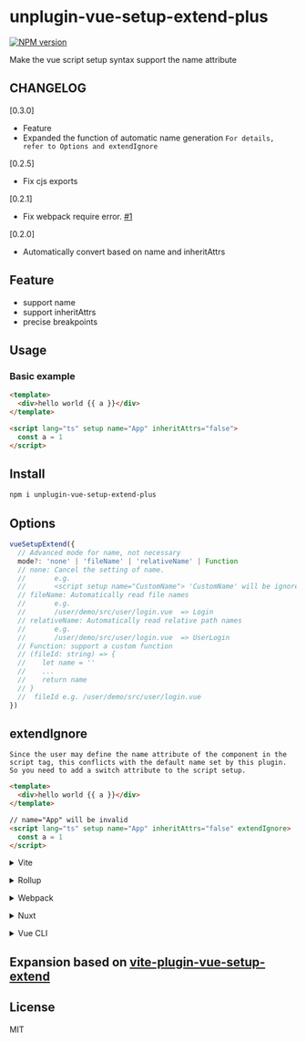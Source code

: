 # unplugin-vue-setup-extend-plus

[![NPM version](https://img.shields.io/npm/v/unplugin-vue-setup-extend-plus?color=a1b858&label=)](https://www.npmjs.com/package/unplugin-vue-setup-extend-plus)

Make the vue script setup syntax support the name attribute

## CHANGELOG

[0.3.0]
- Feature
- Expanded the function of automatic name generation
`For details, refer to Options and extendIgnore`

[0.2.5]
- Fix cjs exports

[0.2.1]
- Fix webpack require error. [#1](https://github.com/chenxch/unplugin-vue-setup-extend-plus/issues/1)

[0.2.0]
- Automatically convert based on name and inheritAttrs
## Feature 

- support name
- support inheritAttrs
- precise breakpoints
## Usage
### Basic example

```html
<template>
  <div>hello world {{ a }}</div>
</template>

<script lang="ts" setup name="App" inheritAttrs="false">
  const a = 1
</script>
```
## Install

```bash
npm i unplugin-vue-setup-extend-plus
```

## Options

```ts
vueSetupExtend({
  // Advanced mode for name, not necessary
  mode?: 'none' | 'fileName' | 'relativeName' | Function
  // none: Cancel the setting of name.
  //       e.g.
  //       <script setup name="CustomName"> 'CustomName' will be ignored
  // fileName: Automatically read file names
  //       e.g.
  //       /user/demo/src/user/login.vue  => Login
  // relativeName: Automatically read relative path names
  //       e.g.
  //       /user/demo/src/user/login.vue  => UserLogin
  // Function: support a custom function
  // (fileId: string) => {
  //    let name = ''
  //    ...
  //    return name
  // }
  //  fileId e.g. /user/demo/src/user/login.vue
})

```

## extendIgnore

`Since the user may define the name attribute of the component in the script tag, this conflicts with the default name set by this plugin. So you need to add a switch attribute to the script setup.`

```html
<template>
  <div>hello world {{ a }}</div>
</template>

// name="App" will be invalid
<script lang="ts" setup name="App" inheritAttrs="false" extendIgnore>
  const a = 1
</script>
```


<details>
<summary>Vite</summary><br>

```ts
// vite.config.ts
import vueSetupExtend from 'unplugin-vue-setup-extend-plus/vite'

export default defineConfig({
  plugins: [
    vueSetupExtend({ /* options */ }),
  ],
})
```

<br></details>

<details>
<summary>Rollup</summary><br>

```ts
// rollup.config.js
import vueSetupExtend from 'unplugin-vue-setup-extend-plus/rollup'

export default {
  plugins: [
    vueSetupExtend({ /* options */ }),
  ],
}
```

<br></details>


<details>
<summary>Webpack</summary><br>

```ts
// webpack.config.js
module.exports = {
  /* ... */
  plugins: [
    require('unplugin-vue-setup-extend-plus/webpack')({ /* options */ })
  ]
}
```

<br></details>

<details>
<summary>Nuxt</summary><br>

```ts
// nuxt.config.js
export default {
  buildModules: [
    ['unplugin-vue-setup-extend-plus/nuxt', { /* options */ }],
  ],
}
```

> This module works for both Nuxt 2 and [Nuxt Vite](https://github.com/nuxt/vite)

<br></details>

<details>
<summary>Vue CLI</summary><br>

```ts
// vue.config.js
module.exports = {
  configureWebpack: {
    plugins: [
      require('unplugin-vue-setup-extend-plus/webpack')({ /* options */ }),
    ],
  },
}
```

<br></details>

## Expansion based on [vite-plugin-vue-setup-extend](https://github.com/vbenjs/vite-plugin-vue-setup-extend)

## License

MIT
